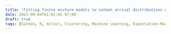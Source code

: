 ```yaml
---
title: 'Fitting finite mixture models to salmon arrival distributions using expectation-maximization'
date: 2023-09-04T01:01:01-07:00
draft: true
tags: [Salmon, R, mclust, Clustering, Machine Learning, Expectation-Maximization, Unsupervised Algorithm]
---
```




